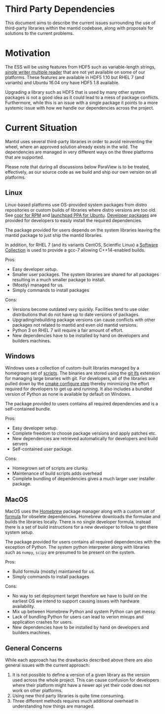 # Third Party Dependencies

This document aims to describe
the current issues surrounding the use of third-party libraries
within the mantid codebase,
along with proposals for solutions to the current problems.

# Motivation

The ESS will be using features from HDF5 such as variable-length strings,
[single writer multiple reader](https://support.hdfgroup.org/HDF5/docNewFeatures/NewFeaturesSwmrDocs.html)
that are not yet available on some of our platforms. These features are available in HDF5 1.10
but RHEL 7 (and variants) and Ubuntu 16.04 ony have HDF5 1.8 available.

Upgrading a library such as HDF5 that is used by many other system packages
is not a good idea as it could lead to a mess of package conflicts.
Furthermore, while this is an issue with a single package it points to
a more systemic issue with how we handle our dependencies across the project.

# Current Situation

Mantid uses several third-party libraries
in order to avoid reinventing the wheel,
where an approved solution already exists in the wild.
The dependencies are managed in very different ways
on the three platforms that are supported.

Please note that during all discussions below ParaView is to be treated,
effectively, as our source code as we build and ship our own version
on all platforms.

## Linux

Linux-based platforms use OS-provided system packages from distro repositories
or custom builds of libraries where distro versions are
too old. See [copr for RPM](https://copr.fedorainfracloud.org/coprs/mantid/mantid/)
and [launchpad PPA for Ubuntu](https://launchpad.net/~mantid/+archive/ubuntu/mantid).
[Developer packages](https://github.com/mantidproject/mantid/tree/master/buildconfig/dev-packages)
are provided for developers to easily install the required dependencies.

The package provided for users depends on the system libraries leaving the
mantid package to just ship the mantid libraries.

In addition, for RHEL 7 (and its variants CentOS, Scientfic Linux) a
[Software Collection](https://www.softwarecollections.org/en/) is used to provide
a gcc-7 allowing C++14-enabled builds.

Pros:
* Easy developer setup.
* Smaller user packages. The system libraries are shared for all packages resulting
  in a much smaller package to install.
* (Mostly) managed for us.
* Simply commands to install packages


Cons:
* Versions become outdated very quickly. Facilities tend to use
  older distributions that do not have up to date versions of packages.
* Upgrading/rebuilding package versions can cause conflicts with other packages
  not related to mantid and even old mantid versions.
* Python 3 on RHEL 7 will require a fair amount of effort.
* New dependencies have to be installed by hand on developers and builders machines.

 
## Windows

Windows uses a collection of custom-built libraries managed
by a homegrown set of [scripts](https://github.com/mantidproject/thirdparty-msvc2015).
The binaries are stored using the [git lfs](https://git-lfs.github.com/) extension for
managing large binaries with git.
For developers, all of the libraries are pulled down by
the [cmake configure step](https://github.com/mantidproject/mantid/blob/master/buildconfig/CMake/Bootstrap.cmake#L13)
thereby minimizing the effort required for developers to get up and running.
It also includes a bundled version of Python as none is available by default
on Windows.

The package provided to users contains all required dependencies and is a
self-contained bundle.

Pros:
* Easy developer setup.
* Complete freedom to choose package versions and apply patches etc.
* New dependencies are retrieved automatically for developers and build servers
* Self-contained user package.

Cons:
* Homegrown set of scripts are clunky.
* Maintenance of build scripts adds overhead
* Complete bundling of dependencies gives a much larger user installer package.


## MacOS

MacOS uses the [Homebrew](https://brew.sh/) package manager along with a custom
set of [formula](https://github.com/mantidproject/homebrew-mantid) for obselete
dependencies. Homebrew downloads the formulae and builds the libraries locally.
There is no single developer formula, instead there is a set of build instructions
for a new developer to follow to get there system setup.

The package provided for users contains all required dependencies
with the exception of Python. The system python interpreter
along with libraries such as `numpy`, `scipy` are presumed
to be present on the system. 

Pros:
* Build formula (mostly) maintained for us.
* Simply commands to install packages

Cons:
* No way to set deployment target therefore we have to build on the earliest OS we intend
  to support causing issues with hardware availability.
* Mix up between Homebrew Python and system Python can get messy.
* Lack of bundling Python for users can lead to verion mixups and application crashes
  for users.
* New dependencies have to be installed by hand on developers and builders machines.

## General Concerns

While each approach has the drawbacks described above
there are also general issues with the current approach:

1. It is not possible to define a version of a given
   library as the version used across the whole project.
   This can cause confusion for developers
   where their platform might have a newer api yet
   their code does not work on other platforms. 
2. Using new third party libraries is quite time consuming.
3. Three different methods requires much additional overhead
   in understanding how things are managed.

